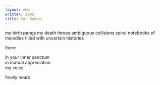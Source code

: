 ```yaml
---
layout: mbm
written: 2005
title: for Bankei
---
```


<div class="poem">
my birth pangs  
my death throes  
ambiguous collisions  
spiral notebooks  
of melodies filled  
with uncertain histories  
 
there
 
in your inner sanctum  
in mutual appreciation  
my voice
 
finally heard
</div>

